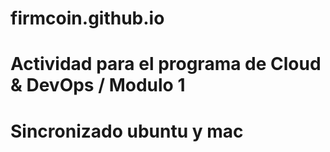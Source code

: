 # firmcoin.github.io
# Actividad para el programa de Cloud & DevOps / Modulo 1
# Sincronizado ubuntu y mac
